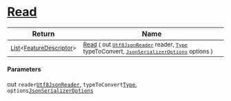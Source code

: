 # [Read](./NetCoreFeatureDescriptorListConverter-100664123.md)



| Return | Name | 
| --- | --- | 
| <sub>[List](https://docs.microsoft.com/en-us/dotnet/api/System.Collections.Generic.List-1)\<[FeatureDescriptor](./../../../FeatureDescriptor.md)></sub>| <sub>[Read](./NetCoreFeatureDescriptorListConverter-100664123.md) ( out [`Utf8JsonReader`](https://docs.microsoft.com/en-us/dotnet/api/System.Text.Json.Utf8JsonReader) reader, [`Type`](https://docs.microsoft.com/en-us/dotnet/api/System.Type) typeToConvert, [`JsonSerializerOptions`](https://docs.microsoft.com/en-us/dotnet/api/System.Text.Json.JsonSerializerOptions) options )</sub>| <br>


#### Parameters
out  `reader`[`Utf8JsonReader`](https://docs.microsoft.com/en-us/dotnet/api/System.Text.Json.Utf8JsonReader),  `typeToConvert`[`Type`](https://docs.microsoft.com/en-us/dotnet/api/System.Type),  `options`[`JsonSerializerOptions`](https://docs.microsoft.com/en-us/dotnet/api/System.Text.Json.JsonSerializerOptions)